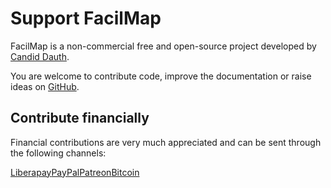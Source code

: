 # Support FacilMap

FacilMap is a non-commercial free and open-source project developed by [Candid Dauth](https://github.com/cdauth).

You are welcome to contribute code, improve the documentation or raise ideas on [GitHub](https://github.com/FacilMap/facilmap).

## Contribute financially

Financial contributions are very much appreciated and can be sent through the following channels:

<div style="display: flex; flex-wrap: wrap">
	<a href="https://liberapay.com/facilmap/" target="_blank" style="display: flex; flex-direction: column; align-items: center">
		<qrcode value="https://liberapay.com/facilmap/" :size="164" :margin="5" level="M" render-as="svg"></qrcode>
		Liberapay
	</a>
	<a href="https://www.paypal.com/donate?hosted_button_id=FWR59UXY6HGGS" target="_blank" style="display: flex; flex-direction: column; align-items: center">
		<ClientOnly><qrcode value="https://www.paypal.com/donate?hosted_button_id=FWR59UXY6HGGS" :size="164" :margin="5" level="M" render-as="svg"></qrcode></ClientOnly>
		PayPal
	</a>
	<a href="https://www.patreon.com/facilmap" target="_blank" style="display: flex; flex-direction: column; align-items: center">
		<ClientOnly><qrcode value="https://www.patreon.com/facilmap" :size="164" :margin="5" level="M" render-as="svg"></qrcode></ClientOnly>
		Patreon
	</a>
	<a href="bitcoin:1PEfenaGXC9qNGQSuL5o6f6doZMYXRFiCv" style="display: flex; flex-direction: column; align-items: center">
		<ClientOnly><qrcode value="bitcoin:1PEfenaGXC9qNGQSuL5o6f6doZMYXRFiCv" :size="164" :margin="5" level="M" render-as="svg"></qrcode></ClientOnly>
		Bitcoin
	</a>
</div>